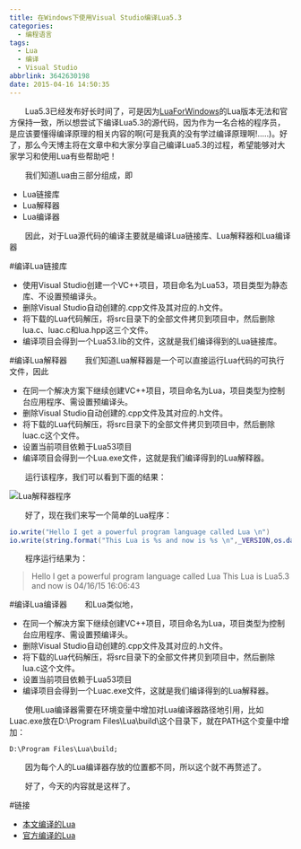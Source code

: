 ```yaml
---
title: 在Windows下使用Visual Studio编译Lua5.3
categories:
  - 编程语言
tags:
  - Lua
  - 编译
  - Visual Studio
abbrlink: 3642630198
date: 2015-04-16 14:50:35
---
```

&emsp;&emsp;Lua5.3已经发布好长时间了，可是因为[LuaForWindows](http://files.luaforge.net/releases/luaforwindows/luaforwindows)的Lua版本无法和官方保持一致，所以想尝试下编译Lua5.3的源代码，因为作为一名合格的程序员，是应该要懂得编译原理的相关内容的啊(可是我真的没有学过编译原理啊!.....)。好了，那么今天博主将在文章中和大家分享自己编译Lua5.3的过程，希望能够对大家学习和使用Lua有些帮助吧！

<!--more-->

&emsp;&emsp;我们知道Lua由三部分组成，即
* Lua链接库
* Lua解释器
* Lua编译器

&emsp;&emsp;因此，对于Lua源代码的编译主要就是编译Lua链接库、Lua解释器和Lua编译器

#编译Lua链接库
* 使用Visual Studio创建一个VC++项目，项目命名为Lua53，项目类型为静态库、不设置预编译头。
* 删除Visual Studio自动创建的.cpp文件及其对应的.h文件。
* 将下载的Lua代码解压，将src目录下的全部文件拷贝到项目中，然后删除lua.c、luac.c和lua.hpp这三个文件。
* 编译项目会得到一个Lua53.lib的文件，这就是我们编译得到的Lua链接库。

#编译Lua解释器
&emsp;&emsp;我们知道Lua解释器是一个可以直接运行Lua代码的可执行文件，因此
* 在同一个解决方案下继续创建VC++项目，项目命名为Lua，项目类型为控制台应用程序、需设置预编译头。
* 删除Visual Studio自动创建的.cpp文件及其对应的.h文件。
* 将下载的Lua代码解压，将src目录下的全部文件拷贝到项目中，然后删除luac.c这个文件。
* 设置当前项目依赖于Lua53项目
* 编译项目会得到一个Lua.exe文件，这就是我们编译得到的Lua解释器。

&emsp;&emsp;运行该程序，我们可以看到下面的结果：

![Lua解释器程序](http://7wy477.com1.z0.glb.clouddn.com/imgs_Lua1.png)

&emsp;&emsp;好了，现在我们来写一个简单的Lua程序：
```Lua
io.write("Hello I get a powerful program language called Lua \n")
io.write(string.format("This Lua is %s and now is %s \n",_VERSION,os.date()))
```

&emsp;&emsp;程序运行结果为：
>Hello I get a powerful program language called Lua
>This Lua is Lua5.3 and now is 04/16/15 16:06:43

#编译Lua编译器
&emsp;&emsp;和Lua类似地，
* 在同一个解决方案下继续创建VC++项目，项目命名为Lua，项目类型为控制台应用程序、需设置预编译头。
* 删除Visual Studio自动创建的.cpp文件及其对应的.h文件。
* 将下载的Lua代码解压，将src目录下的全部文件拷贝到项目中，然后删除lua.c这个文件。
* 设置当前项目依赖于Lua53项目
* 编译项目会得到一个Luac.exe文件，这就是我们编译得到的Lua解释器。

&emsp;&emsp;使用Lua编译器需要在环境变量中增加对Lua编译器路径地引用，比如Luac.exe放在D:\Program Files\Lua\build\这个目录下，就在PATH这个变量中增加：
```
D:\Program Files\Lua\build;
```
&emsp;&emsp;因为每个人的Lua编译器存放的位置都不同，所以这个就不再赘述了。

&emsp;&emsp;好了，今天的内容就是这样了。

#链接
* [本文编译的Lua](http://pan.baidu.com/s/1hqs1fX6)
* [官方编译的Lua](http://joedf.users.sourceforge.net/luabuilds/)
